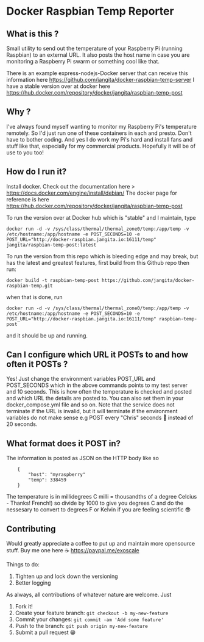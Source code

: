 # Docker Raspbian Temp Reporter

## What is this ?

Small utility to send out the temperature of your Raspberry Pi (running Raspbian) to an external URL. It also posts the host name in case you are monitoring a Raspberry Pi swarm or something cool like that.

There is an example express-nodejs-Docker server that can receive this information here https://github.com/jangita/docker-raspbian-temp-server
I have a stable version over at docker here https://hub.docker.com/repository/docker/jangita/raspbian-temp-post

## Why ?

I've always found myself wanting to monitor my Raspberry Pi's temperature remotely. So I'd just run one of these containers in each and presto. Don't have to bother coding. And yes I do work my Pi's hard and install fans and stuff like that, especially for my commercial products. Hopefully it will be of use to you too!

## How do I run it?

Install docker. Check out the documentation here > https://docs.docker.com/engine/install/debian/
The docker page for reference is here https://hub.docker.com/repository/docker/jangita/raspbian-temp-post

To run the version over at Docker hub which is "stable" and I maintain, type

```
docker run -d -v /sys/class/thermal/thermal_zone0/temp:/app/temp -v /etc/hostname:/app/hostname -e POST_SECONDS=10 -e POST_URL="http://docker-raspbian.jangita.io:16111/temp" jangita/raspbian-temp-post:latest
```

To run the version from this repo which is bleeding edge and may break, but has the latest and greatest features, first build from this Github repo then run: 
```
docker build -t raspbian-temp-post https://github.com/jangita/docker-raspbian-temp.git
```
when that is done, run 
```
docker run -d -v /sys/class/thermal/thermal_zone0/temp:/app/temp -v /etc/hostname:/app/hostname -e POST_SECONDS=10 -e POST_URL="http://docker-raspbian.jangita.io:16111/temp" raspbian-temp-post
```
and it should be up and running.

## Can I configure which URL it POSTs to and how often it POSTs ?

Yes! Just change the environment variables POST_URL and POST_SECONDS which in the above commands points to my test server and 10 seconds. This is how often the temperature is checked and posted and which URL the details are posted to. You can also set them in your docker_compose.yml file and so on. Note that the service does not terminate if the URL is invalid, but it will terminate if the environment variables do not make sense e.g POST every "Chris" seconds 🤣 instead of 20 seconds.

## What format does it POST in?

The information is posted as JSON on the HTTP body like so
```
    {
        "host": "myraspberry"
        "temp": 338459
    }
```

The temperature is in millidegrees C  milli = thousandths of a degree Celcius - Thanks! French!) so divide by 1000 to give you degrees C and do the nessesary to convert to degrees F or Kelvin if you are feeling scientific 😎

## Contributing

Would greatly appreciate a coffee to put up and maintain more opensource stuff. Buy me one here ☕ https://paypal.me/exoscale

Things to do:
1. Tighten up and lock down the versioning
2. Better logging

As always, all contributions of whatever nature are welcome. Just

1. Fork it!
2. Create your feature branch: `git checkout -b my-new-feature`
3. Commit your changes: `git commit -am 'Add some feature'`
4. Push to the branch: `git push origin my-new-feature`
5. Submit a pull request 😁
